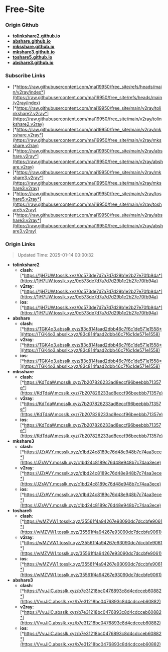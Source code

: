 # Free-Site

### Origin Github

- [**tolinkshare2.github.io**](https://github.com/tolinkshare2/tolinkshare2.github.io)
- [**abshare.github.io**](https://github.com/abshare/abshare.github.io)
- [**mksshare.github.io**](https://github.com/mksshare/mksshare.github.io)
- [**mkshare3.github.io**](https://github.com/mkshare3/mkshare3.github.io)
- [**toshare5.github.io**](https://github.com/toshare5/toshare5.github.io)
- [**abshare3.github.io**](https://github.com/abshare3/abshare3.github.io)

### Subscribe Links

- [*https://raw.githubusercontent.com/mai19950/free_site/refs/heads/main/v2ray/index*](https://raw.githubusercontent.com/mai19950/free_site/refs/heads/main/v2ray/index)
- [*https://raw.githubusercontent.com/mai19950/free_site/main/v2ray/tolinkshare2.v2ray*](https://raw.githubusercontent.com/mai19950/free_site/main/v2ray/tolinkshare2.v2ray)
- [*https://raw.githubusercontent.com/mai19950/free_site/main/v2ray/mksshare.v2ray*](https://raw.githubusercontent.com/mai19950/free_site/main/v2ray/mksshare.v2ray)
- [*https://raw.githubusercontent.com/mai19950/free_site/main/v2ray/abshare.v2ray*](https://raw.githubusercontent.com/mai19950/free_site/main/v2ray/abshare.v2ray)
- [*https://raw.githubusercontent.com/mai19950/free_site/main/v2ray/mkshare3.v2ray*](https://raw.githubusercontent.com/mai19950/free_site/main/v2ray/mkshare3.v2ray)
- [*https://raw.githubusercontent.com/mai19950/free_site/main/v2ray/toshare5.v2ray*](https://raw.githubusercontent.com/mai19950/free_site/main/v2ray/toshare5.v2ray)
- [*https://raw.githubusercontent.com/mai19950/free_site/main/v2ray/abshare3.v2ray*](https://raw.githubusercontent.com/mai19950/free_site/main/v2ray/abshare3.v2ray)

### Origin Links

> Updated Time: 2025-01-14 00:00:32

- **tolinkshare2**
  - **clash**: [*https://1jH7UW.tosslk.xyz/0c573de7d7a7d7d29b1e2b27e70fb94a*](https://1jH7UW.tosslk.xyz/0c573de7d7a7d7d29b1e2b27e70fb94a)
  - **v2ray**: [*https://1jH7UW.tosslk.xyz/0c573de7d7a7d7d29b1e2b27e70fb94a*](https://1jH7UW.tosslk.xyz/0c573de7d7a7d7d29b1e2b27e70fb94a)
  - **ios**: [*https://1jH7UW.tosslk.xyz/0c573de7d7a7d7d29b1e2b27e70fb94a*](https://1jH7UW.tosslk.xyz/0c573de7d7a7d7d29b1e2b27e70fb94a)
- **abshare**
  - **clash**: [*https://TGK4o3.absslk.xyz/83c814faad2dbb46c7f6c1de571e1558*](https://TGK4o3.absslk.xyz/83c814faad2dbb46c7f6c1de571e1558)
  - **v2ray**: [*https://TGK4o3.absslk.xyz/83c814faad2dbb46c7f6c1de571e1558*](https://TGK4o3.absslk.xyz/83c814faad2dbb46c7f6c1de571e1558)
  - **ios**: [*https://TGK4o3.absslk.xyz/83c814faad2dbb46c7f6c1de571e1558*](https://TGK4o3.absslk.xyz/83c814faad2dbb46c7f6c1de571e1558)
- **mksshare**
  - **clash**: [*https://KdTdaW.mcsslk.xyz/7b207826233ad8eccf96beebbb71357e*](https://KdTdaW.mcsslk.xyz/7b207826233ad8eccf96beebbb71357e)
  - **v2ray**: [*https://KdTdaW.mcsslk.xyz/7b207826233ad8eccf96beebbb71357e*](https://KdTdaW.mcsslk.xyz/7b207826233ad8eccf96beebbb71357e)
  - **ios**: [*https://KdTdaW.mcsslk.xyz/7b207826233ad8eccf96beebbb71357e*](https://KdTdaW.mcsslk.xyz/7b207826233ad8eccf96beebbb71357e)
- **mkshare3**
  - **clash**: [*https://JZrAVY.mcsslk.xyz/c1bd24c8189c76d48e948b7c74aa3ece*](https://JZrAVY.mcsslk.xyz/c1bd24c8189c76d48e948b7c74aa3ece)
  - **v2ray**: [*https://JZrAVY.mcsslk.xyz/c1bd24c8189c76d48e948b7c74aa3ece*](https://JZrAVY.mcsslk.xyz/c1bd24c8189c76d48e948b7c74aa3ece)
  - **ios**: [*https://JZrAVY.mcsslk.xyz/c1bd24c8189c76d48e948b7c74aa3ece*](https://JZrAVY.mcsslk.xyz/c1bd24c8189c76d48e948b7c74aa3ece)
- **toshare5**
  - **clash**: [*https://wMZVW1.tosslk.xyz/35561f4a94267e93090dc7dccbfe9061*](https://wMZVW1.tosslk.xyz/35561f4a94267e93090dc7dccbfe9061)
  - **v2ray**: [*https://wMZVW1.tosslk.xyz/35561f4a94267e93090dc7dccbfe9061*](https://wMZVW1.tosslk.xyz/35561f4a94267e93090dc7dccbfe9061)
  - **ios**: [*https://wMZVW1.tosslk.xyz/35561f4a94267e93090dc7dccbfe9061*](https://wMZVW1.tosslk.xyz/35561f4a94267e93090dc7dccbfe9061)
- **abshare3**
  - **clash**: [*https://VvuJiC.absslk.xyz/b7e31218bc0476893c8d4cdcceb60882*](https://VvuJiC.absslk.xyz/b7e31218bc0476893c8d4cdcceb60882)
  - **v2ray**: [*https://VvuJiC.absslk.xyz/b7e31218bc0476893c8d4cdcceb60882*](https://VvuJiC.absslk.xyz/b7e31218bc0476893c8d4cdcceb60882)
  - **ios**: [*https://VvuJiC.absslk.xyz/b7e31218bc0476893c8d4cdcceb60882*](https://VvuJiC.absslk.xyz/b7e31218bc0476893c8d4cdcceb60882)
